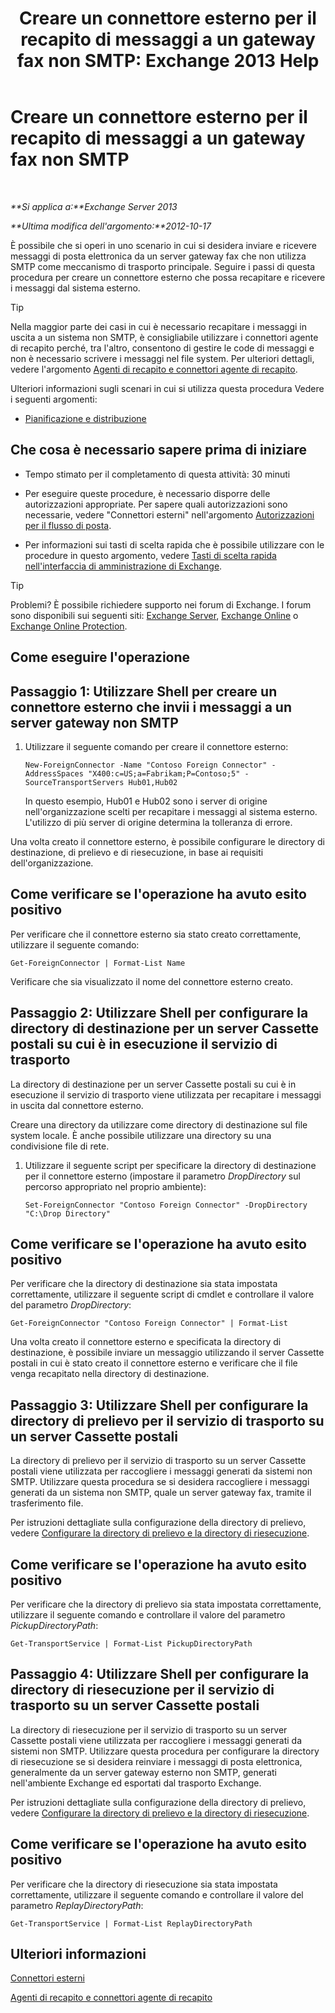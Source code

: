 ﻿---
title: 'Creare un connettore esterno per il recapito di messaggi a un gateway fax non SMTP: Exchange 2013 Help'
TOCTitle: Creare un connettore esterno per il recapito di messaggi a un gateway fax non SMTP
ms:assetid: 589db487-3c4c-409a-92e3-c78dd8f639b6
ms:mtpsurl: https://technet.microsoft.com/it-it/library/JJ710163(v=EXCHG.150)
ms:contentKeyID: 50480711
ms.date: 05/22/2018
mtps_version: v=EXCHG.150
ms.translationtype: MT
---

# Creare un connettore esterno per il recapito di messaggi a un gateway fax non SMTP

 

_**Si applica a:**Exchange Server 2013_

_**Ultima modifica dell'argomento:**2012-10-17_

È possibile che si operi in uno scenario in cui si desidera inviare e ricevere messaggi di posta elettronica da un server gateway fax che non utilizza SMTP come meccanismo di trasporto principale. Seguire i passi di questa procedura per creare un connettore esterno che possa recapitare e ricevere i messaggi dal sistema esterno.


> [!TIP]
> Nella maggior parte dei casi in cui è necessario recapitare i messaggi in uscita a un sistema non SMTP, è consigliabile utilizzare i connettori agente di recapito perché, tra l'altro, consentono di gestire le code di messaggi e non è necessario scrivere i messaggi nel file system. Per ulteriori dettagli, vedere l'argomento <A href="delivery-agents-and-delivery-agent-connectors-exchange-2013-help.md">Agenti di recapito e connettori agente di recapito</A>.



Ulteriori informazioni sugli scenari in cui si utilizza questa procedura Vedere i seguenti argomenti:

  - [Pianificazione e distribuzione](planning-and-deployment-for-exchange-2013-installation-instructions.md)

## Che cosa è necessario sapere prima di iniziare

  - Tempo stimato per il completamento di questa attività: 30 minuti

  - Per eseguire queste procedure, è necessario disporre delle autorizzazioni appropriate. Per sapere quali autorizzazioni sono necessarie, vedere "Connettori esterni" nell'argomento [Autorizzazioni per il flusso di posta](mail-flow-permissions-exchange-2013-help.md).

  - Per informazioni sui tasti di scelta rapida che è possibile utilizzare con le procedure in questo argomento, vedere [Tasti di scelta rapida nell'interfaccia di amministrazione di Exchange](keyboard-shortcuts-in-the-exchange-admin-center-exchange-online-protection-help.md).


> [!TIP]
> Problemi? È possibile richiedere supporto nei forum di Exchange. I forum sono disponibili sui seguenti siti: <A href="https://go.microsoft.com/fwlink/p/?linkid=60612">Exchange Server</A>, <A href="https://go.microsoft.com/fwlink/p/?linkid=267542">Exchange Online</A> o <A href="https://go.microsoft.com/fwlink/p/?linkid=285351">Exchange Online Protection</A>.



## Come eseguire l'operazione

## Passaggio 1: Utilizzare Shell per creare un connettore esterno che invii i messaggi a un server gateway non SMTP

1.  Utilizzare il seguente comando per creare il connettore esterno:
    
        New-ForeignConnector -Name "Contoso Foreign Connector" -AddressSpaces "X400:c=US;a=Fabrikam;P=Contoso;5" -SourceTransportServers Hub01,Hub02
    
    In questo esempio, Hub01 e Hub02 sono i server di origine nell'organizzazione scelti per recapitare i messaggi al sistema esterno. L'utilizzo di più server di origine determina la tolleranza di errore.

Una volta creato il connettore esterno, è possibile configurare le directory di destinazione, di prelievo e di riesecuzione, in base ai requisiti dell'organizzazione.

## Come verificare se l'operazione ha avuto esito positivo

Per verificare che il connettore esterno sia stato creato correttamente, utilizzare il seguente comando:

    Get-ForeignConnector | Format-List Name

Verificare che sia visualizzato il nome del connettore esterno creato.

## Passaggio 2: Utilizzare Shell per configurare la directory di destinazione per un server Cassette postali su cui è in esecuzione il servizio di trasporto

La directory di destinazione per un server Cassette postali su cui è in esecuzione il servizio di trasporto viene utilizzata per recapitare i messaggi in uscita dal connettore esterno.

Creare una directory da utilizzare come directory di destinazione sul file system locale. È anche possibile utilizzare una directory su una condivisione file di rete.

1.  Utilizzare il seguente script per specificare la directory di destinazione per il connettore esterno (impostare il parametro *DropDirectory* sul percorso appropriato nel proprio ambiente):
    
        Set-ForeignConnector "Contoso Foreign Connector" -DropDirectory "C:\Drop Directory"

## Come verificare se l'operazione ha avuto esito positivo

Per verificare che la directory di destinazione sia stata impostata correttamente, utilizzare il seguente script di cmdlet e controllare il valore del parametro *DropDirectory*:

    Get-ForeignConnector "Contoso Foreign Connector" | Format-List

Una volta creato il connettore esterno e specificata la directory di destinazione, è possibile inviare un messaggio utilizzando il server Cassette postali in cui è stato creato il connettore esterno e verificare che il file venga recapitato nella directory di destinazione.

## Passaggio 3: Utilizzare Shell per configurare la directory di prelievo per il servizio di trasporto su un server Cassette postali

La directory di prelievo per il servizio di trasporto su un server Cassette postali viene utilizzata per raccogliere i messaggi generati da sistemi non SMTP. Utilizzare questa procedura se si desidera raccogliere i messaggi generati da un sistema non SMTP, quale un server gateway fax, tramite il trasferimento file.

Per istruzioni dettagliate sulla configurazione della directory di prelievo, vedere [Configurare la directory di prelievo e la directory di riesecuzione](configure-the-pickup-directory-and-the-replay-directory-exchange-2013-help.md).

## Come verificare se l'operazione ha avuto esito positivo

Per verificare che la directory di prelievo sia stata impostata correttamente, utilizzare il seguente comando e controllare il valore del parametro *PickupDirectoryPath*:

    Get-TransportService | Format-List PickupDirectoryPath

## Passaggio 4: Utilizzare Shell per configurare la directory di riesecuzione per il servizio di trasporto su un server Cassette postali

La directory di riesecuzione per il servizio di trasporto su un server Cassette postali viene utilizzata per raccogliere i messaggi generati da sistemi non SMTP. Utilizzare questa procedura per configurare la directory di riesecuzione se si desidera reinviare i messaggi di posta elettronica, generalmente da un server gateway esterno non SMTP, generati nell'ambiente Exchange ed esportati dal trasporto Exchange.

Per istruzioni dettagliate sulla configurazione della directory di prelievo, vedere [Configurare la directory di prelievo e la directory di riesecuzione](configure-the-pickup-directory-and-the-replay-directory-exchange-2013-help.md).

## Come verificare se l'operazione ha avuto esito positivo

Per verificare che la directory di riesecuzione sia stata impostata correttamente, utilizzare il seguente comando e controllare il valore del parametro *ReplayDirectoryPath*:

    Get-TransportService | Format-List ReplayDirectoryPath

## Ulteriori informazioni

[Connettori esterni](foreign-connectors-exchange-2013-help.md)

[Agenti di recapito e connettori agente di recapito](delivery-agents-and-delivery-agent-connectors-exchange-2013-help.md)

